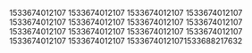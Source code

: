 1533674012107
1533674012107
1533674012107
1533674012107
1533674012107
1533674012107
1533674012107
1533674012107
1533674012107
1533674012107
1533674012107
1533674012107
1533674012107
1533674012107
15336740121071533688217632